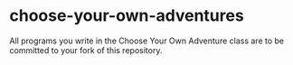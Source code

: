 # choose-your-own-adventures

All programs you write in the Choose Your Own Adventure class are to be committed to your fork of this repository.
